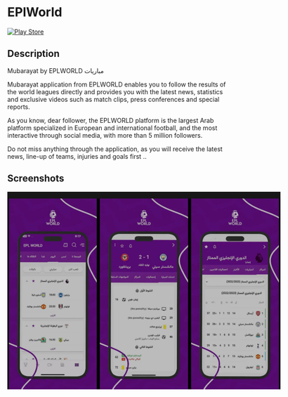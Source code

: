 # EPlWorld

[![Play Store](https://play.google.com/intl/en_us/badges/images/generic/en_badge_web_generic.png)](https://play.google.com/store/apps/details?id=com.epl.football)

## Description

Mubarayat by EPLWORLD مباريات

Mubarayat application from  EPLWORLD enables you to follow the results of the world leagues directly and provides you with the latest news, statistics and exclusive videos such as match clips, press conferences and special reports.

As you know, dear follower, the EPLWORLD platform is the largest Arab platform specialized in European and international football, and the most interactive through social media, with more than 5 million followers.

Do not miss anything through the application, as you will receive the latest news, line-up of teams, injuries and goals first ..

## Screenshots

<div style="display: flex;">
<img src="/screenshots/screenShot1.png" width="250" height="450" alt="Screenshot 1">
<img src="/screenshots/screenShot2.png" width="250" height="450" alt="Screenshot 2">
<img src="/screenshots/screenShot3.png" width="250" height="450" alt="Screenshot 3">
</div>
